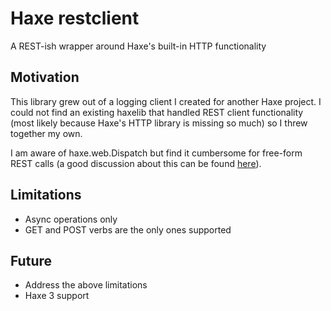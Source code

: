 # Haxe restclient
A REST-ish wrapper around Haxe's built-in HTTP functionality

## Motivation
This library grew out of a logging client I created for another Haxe project. I could not find an existing haxelib that handled REST client functionality (most likely because Haxe's HTTP library is missing so much) so I threw together my own.

I am aware of haxe.web.Dispatch but find it cumbersome for free-form REST calls (a good discussion about this can be found [here](https://groups.google.com/forum/#!topic/haxelang/eQtf--1_tpo)).

## Limitations
* Async operations only
* GET and POST verbs are the only ones supported

## Future
* Address the above limitations
* Haxe 3 support
